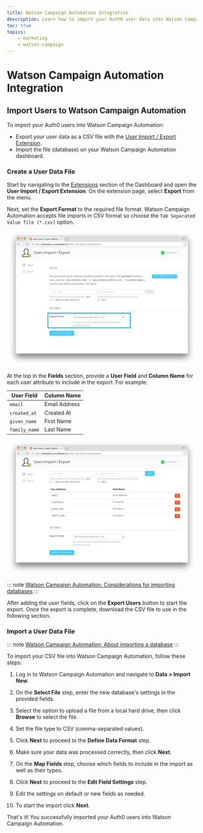 ```yaml
---
title: Watson Campaign Automation Integration
description: Learn how to import your Auth0 user data into Watson Campaign Automation.
toc: true
topics:
    - marketing
    - watson-campaign
---
```


# Watson Campaign Automation Integration

## Import Users to Watson Campaign Automation

To import your Auth0 users into Watson Campaign Automation:

- Export your user data as a CSV file with the [User Import / Export Extension](/extensions/user-import-export).
- Import the file (database) on your Watson Campaign Automation dashboard.

### Create a User Data File

Start by navigating to the [Extensions](${manage_url}/#/extensions) section of the Dashboard and open the **User Import / Export Extension**. On the extension page, select **Export** from the menu.

Next, set the **Export Format** to the required file format. Watson Campaign Automation accepts file imports in CSV format so choose the `Tab Separated Value file (*.csv)` option.

![User Import/Export Extension Format](/media/articles/integrations/marketing/import-export-set-format.png)

At the top in the **Fields** section, provide a **User Field** and **Column Name** for each user attribute to include in the export. For example:

User Field | Column Name
-----------|------------
`email` | Email Address
`created_at` | Created At
`given_name` | First Name
`family_name` | Last Name

![User Import/Export Extension Fields](/media/articles/integrations/marketing/import-export-fields.png)

::: note
[Watson Campaign Automation: Considerations for importing databases](https://www.ibm.com/support/knowledgecenter/en/SSWU4L/Data/imc_Data/import_details.html)
:::

After adding the user fields, click on the **Export Users** button to start the export. Once the export is complete, download the CSV file to use in the following section.

### Import a User Data File

::: note
[Watson Campaign Automation: About importing a database](https://www.ibm.com/support/knowledgecenter/en/SSWU4L/Data/imc_Data/Import_a_Database.html)
:::

To import your CSV file into Watson Campaign Automation, follow these steps:

1. Log in to Watson Campaign Automation and navigate to **Data > Import New**.

2. On the **Select File** step, enter the new database's settings in the provided fields.

3. Select the option to upload a file from a local hard drive, then click **Browse** to select the file.

4. Set the file type to CSV (comma-separated values).

5. Click **Next** to proceed to the **Define Data Format** step.

6. Make sure your data was processed correctly, then click **Next**.

7. On the **Map Fields** step, choose which fields to include in the import as well as their types.

8. Click **Next** to proceed to the **Edit Field Settings** step.

9. Edit the settings on default or new fields as needed.

10. To start the import click **Next**.

That's it! You successfully imported your Auth0 users into Watson Campaign Automation.